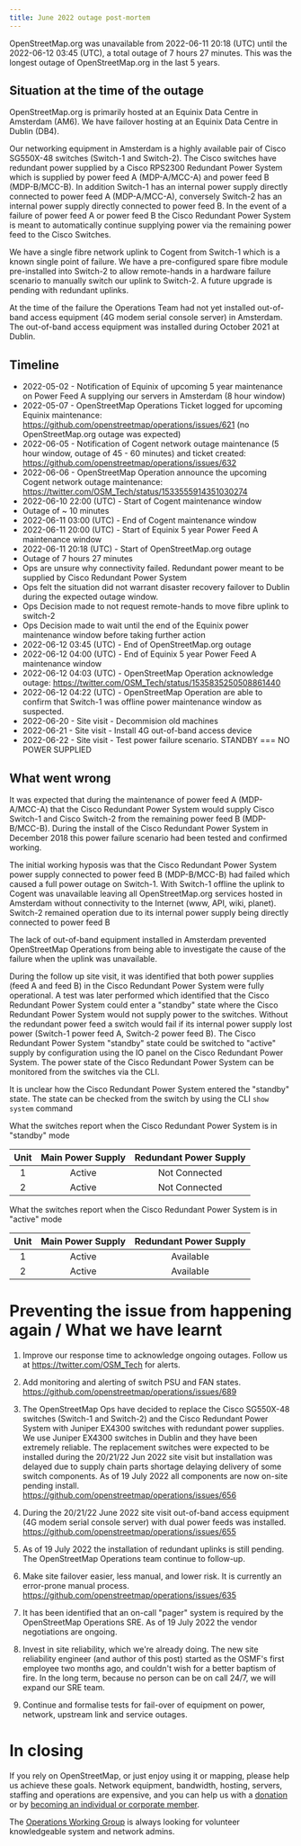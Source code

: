 ```yaml
---
title: June 2022 outage post-mortem
---
```


OpenStreetMap.org was unavailable from 2022-06-11 20:18 (UTC) until the 2022-06-12 03:45 (UTC), a total outage of 7 hours 27 minutes. This was the longest outage of OpenStreetMap.org in the last 5 years.

## Situation at the time of the outage

OpenStreetMap.org is primarily hosted at an Equinix Data Centre in Amsterdam (AM6). We have failover hosting at an Equinix Data Centre in Dublin (DB4).

Our networking equipment in Amsterdam is a highly available pair of Cisco SG550X-48 switches (Switch-1 and Switch-2). The Cisco switches have redundant power supplied by a Cisco RPS2300 Redundant Power System which is supplied by power feed A (MDP-A/MCC-A) and power feed B (MDP-B/MCC-B). In addition Switch-1 has an internal power supply directly connected to power feed A (MDP-A/MCC-A), conversely Switch-2 has an internal power supply directly connected to power feed B.  In the event of a failure of power feed A or power feed B the Cisco Redundant Power System is meant to automatically continue supplying power via the remaining power feed to the Cisco Switches.

We have a single fibre network uplink to Cogent from Switch-1 which is a known single point of failure. We have a pre-configured spare fibre module pre-installed into Switch-2 to allow remote-hands in a hardware failure scenario to manually switch our uplink to Switch-2. A future upgrade is pending with redundant uplinks.

At the time of the failure the Operations Team had not yet installed out-of-band access equipment (4G modem serial console server) in Amsterdam. The out-of-band access equipment was installed during October 2021 at Dublin.

## Timeline

- 2022-05-02 - Notification of Equinix of upcoming 5 year maintenance on Power Feed A supplying our servers in Amsterdam (8 hour window)
- 2022-05-07 - OpenStreetMap Operations Ticket logged for upcoming Equinix maintenance: https://github.com/openstreetmap/operations/issues/621 (no OpenStreetMap.org outage was expected)
- 2022-06-05 - Notification of Cogent network outage maintenance (5 hour window, outage of 45 - 60 minutes) and ticket created: https://github.com/openstreetmap/operations/issues/632
- 2022-06-06 - OpenStreetMap Operation announce the upcoming Cogent network outage maintenance: https://twitter.com/OSM_Tech/status/1533555914351030274
- 2022-06-10 22:00 (UTC) - Start of Cogent maintenance window
- Outage of ~ 10 minutes
- 2022-06-11 03:00 (UTC) - End of Cogent maintenance window
- 2022-06-11 20:00 (UTC) - Start of Equinix 5 year Power Feed A maintenance window
- 2022-06-11 20:18 (UTC) - Start of OpenStreetMap.org outage
- Outage of 7 hours 27 minutes
- Ops are unsure why connectivity failed. Redundant power meant to be supplied by Cisco Redundant Power System
- Ops felt the situation did not warrant disaster recovery failover to Dublin during the expected outage window.
- Ops Decision made to not request remote-hands to move fibre uplink to switch-2
- Ops Decision made to wait until the end of the Equinix power maintenance window before taking further action
- 2022-06-12 03:45 (UTC) - End of OpenStreetMap.org outage
- 2022-06-12 04:00 (UTC) - End of Equinix 5 year Power Feed A maintenance window
- 2022-06-12 04:03 (UTC) - OpenStreetMap Operation acknowledge outage: https://twitter.com/OSM_Tech/status/1535835250508861440
- 2022-06-12 04:22 (UTC) - OpenStreetMap Operation are able to confirm that Switch-1 was offline power maintenance window as suspected.
- 2022-06-20 - Site visit - Decommision old machines
- 2022-06-21 - Site visit - Install 4G out-of-band access device
- 2022-06-22 - Site visit - Test power failure scenario. STANDBY === NO POWER SUPPLIED

## What went wrong

It was expected that during the maintenance of power feed A (MDP-A/MCC-A) that the Cisco Redundant Power System would supply Cisco Switch-1 and Cisco Switch-2 from the remaining power feed B (MDP-B/MCC-B). During the install of the Cisco Redundant Power System in December 2018 this power failure scenario had been tested and confirmed working.

The initial working hyposis was that the Cisco Redundant Power System power supply connected to power feed B (MDP-B/MCC-B) had failed which caused a full power outage on Switch-1. With Switch-1 offline the uplink to Cogent was unavailable leaving all OpenStreetMap.org services hosted in Amsterdam without connectivity to the Internet (www, API, wiki, planet). Switch-2 remained operation due to its internal power supply being directly connected to power feed B

The lack of out-of-band equipment installed in Amsterdam prevented OpenStreetMap Operations from being able to investigate the cause of the failure when the uplink was unavailable.

During the follow up site visit, it was identified that both power supplies (feed A and feed B) in the Cisco Redundant Power System were fully operational. A test was later performed which identified that the Cisco Redundant Power System could enter a "standby" state where the Cisco Redundant Power System would not supply power to the switches. Without the redundant power feed a switch would fail if its internal power supply lost power (Switch-1 power feed A, Switch-2 power feed B). The Cisco Redundant Power System "standby" state could be switched to "active" supply by configuration using the IO panel on the Cisco Redundant Power System. The power state of the Cisco Redundant Power System can be monitored from the switches via the CLI.

It is unclear how the Cisco Redundant Power System entered the "standby" state. The state can be checked from the switch by using the CLI `show system` command

What the switches report when the Cisco Redundant Power System is in "standby" mode

| Unit | Main Power Supply |Redundant Power Supply |
|:----:|:-----------------:|:---------------------:|
| 1    | Active            |  Not Connected        |
| 2    | Active            |  Not Connected        |


What the switches report when the Cisco Redundant Power System is in "active" mode

| Unit | Main Power Supply |Redundant Power Supply |
|:----:|:-----------------:|:---------------------:|
| 1    | Active            |  Available            |
| 2    | Active            |  Available            |

# Preventing the issue from happening again / What we have learnt

1. Improve our response time to acknowledge ongoing outages. Follow us at https://twitter.com/OSM_Tech for alerts.

2. Add monitoring and alerting of switch PSU and FAN states. https://github.com/openstreetmap/operations/issues/689

3. The OpenStreetMap Ops have decided to replace the Cisco SG550X-48 switches (Switch-1 and Switch-2) and the Cisco Redundant Power System with Juniper EX4300 switches with redundant power supplies. We use Juniper EX4300 switches in Dublin and they have been extremely reliable. The replacement switches were expected to be installed during the 20/21/22 Jun 2022 site visit but installation was delayed due to supply chain parts shortage delaying delivery of some switch components. As of 19 July 2022 all components are now on-site pending install. https://github.com/openstreetmap/operations/issues/656

4. During the 20/21/22 June 2022 site visit out-of-band access equipment (4G modem serial console server) with dual power feeds was installed. https://github.com/openstreetmap/operations/issues/655

5. As of 19 July 2022 the installation of redundant uplinks is still pending. The OpenStreetMap Operations team continue to follow-up.

6. Make site failover easier, less manual, and lower risk. It is currently an error-prone manual process. https://github.com/openstreetmap/operations/issues/635

7. It has been identified that an on-call "pager" system is required by the OpenStreetMap Operations SRE. As of 19 July 2022 the vendor negotiations are ongoing.

8. Invest in site reliability, which we're already doing. The new site reliability engineer (and author of this post) started as the OSMF's first employee two months ago, and couldn't wish for a better baptism of fire. In the long term, because no person can be on call 24/7, we will expand our SRE team.

9. Continue and formalise tests for fail-over of equipment on power, network, upstream link and service outages.

# In closing

If you rely on OpenStreetMap, or just enjoy using it or mapping, please help us achieve these goals. Network equipment, bandwidth, hosting, servers, staffing and operations are expensive, and you can help us with a [donation](https://donate.openstreetmap.org) or by [becoming an individual or corporate member](https://wiki.osmfoundation.org/wiki/Membership).

The [Operations Working Group](https://operations.osmfoundation.org/) is always looking for volunteer knowledgeable system and network admins.
